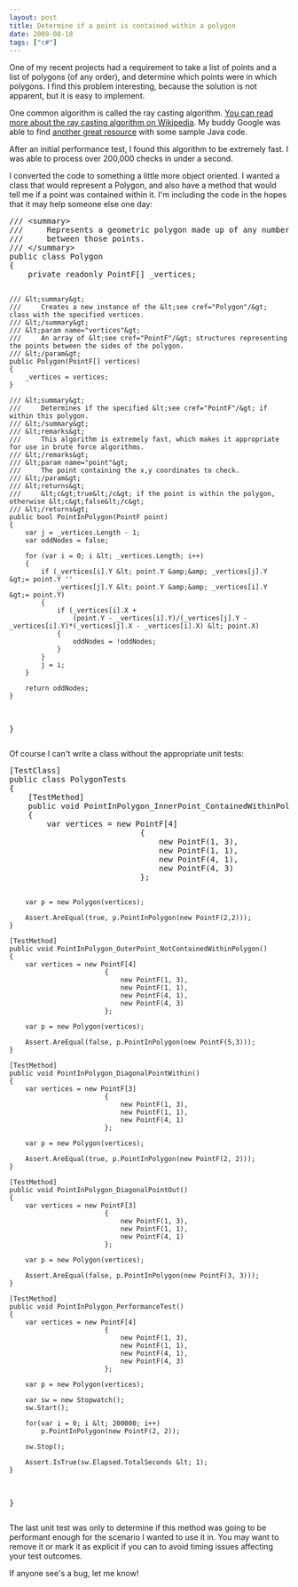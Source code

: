 ```yaml
---
layout: post
title: Determine if a point is contained within a polygon
date: 2009-08-18
tags: ["c#"]
---
```


One of my recent projects had a requirement to take a list of points and a list of polygons (of any order), and determine which points were in which polygons. I find this problem interesting, because the solution is not apparent, but it is easy to implement.

One common algorithm is called the ray casting algorithm. [You can read more about the ray casting algorithm on Wikipedia](http://en.wikipedia.org/wiki/Point_in_polygon). My buddy Google was able to find [another great resource](http://alienryderflex.com/polygon/) with some sample Java code.

After an initial performance test, I found this algorithm to be extremely fast. I was able to process over 200,000 checks in under a second.

I converted the code to something a little more object oriented. I wanted a class that would represent a Polygon, and also have a method that would tell me if a point was contained within it. I'm including the code in the hopes that it may help someone else one day:
  <div style="padding-bottom: 0px; margin: 0px; padding-left: 0px; padding-right: 0px; display: inline; float: none; padding-top: 0px" id="scid:812469c5-0cb0-4c63-8c15-c81123a09de7:4d16a27b-51d1-4abc-8272-117ce166f9e1" class="wlWriterEditableSmartContent"><pre name="code" class="c#">/// &lt;summary&gt;
///		Represents a geometric polygon made up of any number of sides, defined by &lt;see cref="PointF"/&gt; structures
///		between those points.
/// &lt;/summary&gt;
public class Polygon
{
    private readonly PointF[] _vertices;

    /// &lt;summary&gt;
    ///		Creates a new instance of the &lt;see cref="Polygon"/&gt; class with the specified vertices.
    /// &lt;/summary&gt;
    /// &lt;param name="vertices"&gt;
    ///		An array of &lt;see cref="PointF"/&gt; structures representing the points between the sides of the polygon.
    /// &lt;/param&gt;
    public Polygon(PointF[] vertices)
    {
        _vertices = vertices;
    }

    /// &lt;summary&gt;
    ///		Determines if the specified &lt;see cref="PointF"/&gt; if within this polygon.
    /// &lt;/summary&gt;
    /// &lt;remarks&gt;
    ///		This algorithm is extremely fast, which makes it appropriate for use in brute force algorithms.
    /// &lt;/remarks&gt;
    /// &lt;param name="point"&gt;
    ///		The point containing the x,y coordinates to check.
    /// &lt;/param&gt;
    /// &lt;returns&gt;
    ///		&lt;c&gt;true&lt;/c&gt; if the point is within the polygon, otherwise &lt;c&gt;false&lt;/c&gt;
    /// &lt;/returns&gt;
    public bool PointInPolygon(PointF point)
    {
        var j = _vertices.Length - 1;
        var oddNodes = false;

        for (var i = 0; i &lt; _vertices.Length; i++)
        {
            if (_vertices[i].Y &lt; point.Y &amp;&amp; _vertices[j].Y &gt;= point.Y ''
                _vertices[j].Y &lt; point.Y &amp;&amp; _vertices[i].Y &gt;= point.Y)
            {
                if (_vertices[i].X +
                    (point.Y - _vertices[i].Y)/(_vertices[j].Y - _vertices[i].Y)*(_vertices[j].X - _vertices[i].X) &lt; point.X)
                {
                    oddNodes = !oddNodes;
                }
            }
            j = i;
        }

        return oddNodes;
    }
}</pre></div>

Of course I can't write a class without the appropriate unit tests:

<div style="padding-bottom: 0px; margin: 0px; padding-left: 0px; padding-right: 0px; display: inline; float: none; padding-top: 0px" id="scid:812469c5-0cb0-4c63-8c15-c81123a09de7:89be2ab7-4fb8-4efe-af79-b22559ce957e" class="wlWriterEditableSmartContent"><pre name="code" class="c#">[TestClass]
public class PolygonTests
{
    [TestMethod]
    public void PointInPolygon_InnerPoint_ContainedWithinPolygon()
    {
        var vertices = new PointF[4]
                            {
                                new PointF(1, 3),
                                new PointF(1, 1),
                                new PointF(4, 1),
                                new PointF(4, 3)
                            };

        var p = new Polygon(vertices);

        Assert.AreEqual(true, p.PointInPolygon(new PointF(2,2)));
    }

    [TestMethod]
    public void PointInPolygon_OuterPoint_NotContainedWithinPolygon()
    {
        var vertices = new PointF[4]
                            {
                                new PointF(1, 3),
                                new PointF(1, 1),
                                new PointF(4, 1),
                                new PointF(4, 3)
                            };

        var p = new Polygon(vertices);

        Assert.AreEqual(false, p.PointInPolygon(new PointF(5,3)));
    }

    [TestMethod]
    public void PointInPolygon_DiagonalPointWithin()
    {
        var vertices = new PointF[3]
                            {
                                new PointF(1, 3),
                                new PointF(1, 1),
                                new PointF(4, 1)
                            };

        var p = new Polygon(vertices);

        Assert.AreEqual(true, p.PointInPolygon(new PointF(2, 2)));
    }

    [TestMethod]
    public void PointInPolygon_DiagonalPointOut()
    {
        var vertices = new PointF[3]
                            {
                                new PointF(1, 3),
                                new PointF(1, 1),
                                new PointF(4, 1)
                            };

        var p = new Polygon(vertices);

        Assert.AreEqual(false, p.PointInPolygon(new PointF(3, 3)));
    }

    [TestMethod]
    public void PointInPolygon_PerformanceTest()
    {
        var vertices = new PointF[4]
                            {
                                new PointF(1, 3),
                                new PointF(1, 1),
                                new PointF(4, 1),
                                new PointF(4, 3)
                            };

        var p = new Polygon(vertices);

        var sw = new Stopwatch();
        sw.Start();

        for(var i = 0; i &lt; 200000; i++)
            p.PointInPolygon(new PointF(2, 2));

        sw.Stop();

        Assert.IsTrue(sw.Elapsed.TotalSeconds &lt; 1);
    }
}</pre></div>

The last unit test was only to determine if this method was going to be performant enough for the scenario I wanted to use it in. You may want to remove it or mark it as explicit if you can to avoid timing issues affecting your test outcomes.

If anyone see's a bug, let me know!